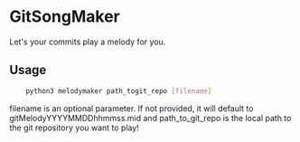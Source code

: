 # GitSongMaker

Let's your commits play a melody for you.

## Usage

```bash
    python3 melodymaker path_togit_repo [filename]
```

filename is an optional parameter. If not provided, it will default to gitMelodyYYYYMMDDhhmmss.mid
and path_to_git_repo is the local path to the git repository you want to play!

